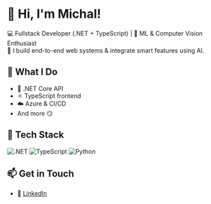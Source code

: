 # 👋 Hi, I'm Michal!

💻 Fullstack Developer (.NET + TypeScript) | 🤖 ML & Computer Vision Enthusiast  
🚀 I build end-to-end web systems & integrate smart features using AI.

## 🧠 What I Do
- 🔷 .NET Core API
- ⚛️ TypeScript frontend
- ☁️ Azure & CI/CD
- And more 😏
## 🔧 Tech Stack
![.NET](https://img.shields.io/badge/.NET-512BD4?logo=dotnet&logoColor=white)
![TypeScript](https://img.shields.io/badge/TypeScript-007ACC?logo=typescript)
![Python](https://img.shields.io/badge/Python-3670A0?logo=python)


## 📫 Get in Touch
- 💼 [LinkedIn](https://linkedin.com/in/mlemiec)


<!--
**lemiecm/lemiecm** is a ✨ _special_ ✨ repository because its `README.md` (this file) appears on your GitHub profile.

Here are some ideas to get you started:

- 🔭 I’m currently working on ...
- 🌱 I’m currently learning ...
- 👯 I’m looking to collaborate on ...
- 🤔 I’m looking for help with ...
- 💬 Ask me about ...
- 📫 How to reach me: ...
- 😄 Pronouns: ...
- ⚡ Fun fact: ...
-->
